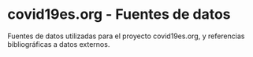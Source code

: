 # covid19es.org - Fuentes de datos
Fuentes de datos utilizadas para el proyecto covid19es.org, y referencias bibliográficas a datos externos.
